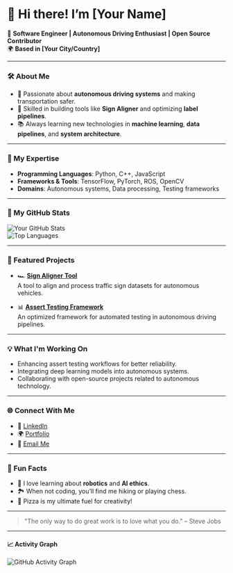 # 👋 Hi there! I’m [Your Name] 

🚀 **Software Engineer | Autonomous Driving Enthusiast | Open Source Contributor**  
🌍 **Based in [Your City/Country]**

---

### 🛠 About Me
- 🚗 Passionate about **autonomous driving systems** and making transportation safer.
- 🧩 Skilled in building tools like **Sign Aligner** and optimizing **label pipelines**.
- 📚 Always learning new technologies in **machine learning**, **data pipelines**, and **system architecture**.

---

### 🔧 My Expertise
- **Programming Languages**: Python, C++, JavaScript  
- **Frameworks & Tools**: TensorFlow, PyTorch, ROS, OpenCV  
- **Domains**: Autonomous systems, Data processing, Testing frameworks  

---

### 🚀 My GitHub Stats
![Your GitHub Stats](https://github-readme-stats.vercel.app/api?username=yourusername&show_icons=true&theme=radical)  
![Top Languages](https://github-readme-stats.vercel.app/api/top-langs/?username=yourusername&layout=compact&theme=radical)

---

### 🌟 Featured Projects
- 🏎 **[Sign Aligner Tool](https://github.com/yourusername/sign-aligner)**  
  A tool to align and process traffic sign datasets for autonomous vehicles.

- 📊 **[Assert Testing Framework](https://github.com/yourusername/assert-testing-framework)**  
  An optimized framework for automated testing in autonomous driving pipelines.

---

### 💡 What I'm Working On
- Enhancing assert testing workflows for better reliability.
- Integrating deep learning models into autonomous systems.
- Collaborating with open-source projects related to autonomous technology.

---

### 🌐 Connect With Me
- 💼 [LinkedIn](https://linkedin.com/in/yourname)
- 🌍 [Portfolio](https://yourportfolio.com)
- 📧 [Email Me](mailto:yourname@example.com)

---

### 🎯 Fun Facts
- 🌟 I love learning about **robotics** and **AI ethics**.
- 🏞 When not coding, you’ll find me hiking or playing chess.
- 🍕 Pizza is my ultimate fuel for creativity!

---

> "The only way to do great work is to love what you do." – Steve Jobs

---

#### 📈 Activity Graph
![GitHub Activity Graph](https://github-readme-activity-graph.cyclic.app/graph?username=yourusername&theme=radical)

